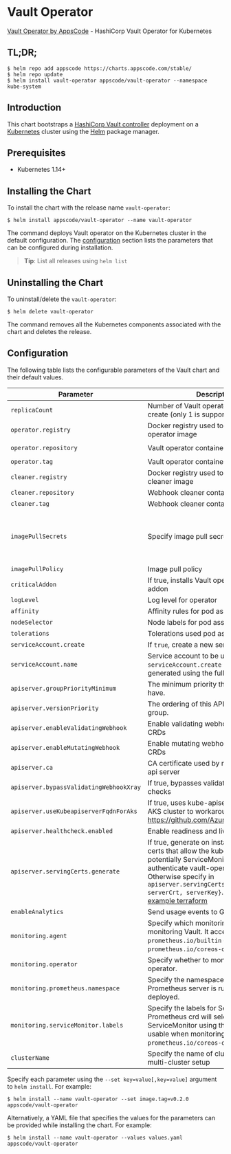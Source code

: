 # Vault Operator

[Vault Operator by AppsCode](https://github.com/kubevault/operator) - HashiCorp Vault Operator for Kubernetes

## TL;DR;

```console
$ helm repo add appscode https://charts.appscode.com/stable/
$ helm repo update
$ helm install vault-operator appscode/vault-operator --namespace kube-system
```

## Introduction

This chart bootstraps a [HashiCorp Vault controller](https://github.com/kubevault/operator) deployment on a [Kubernetes](http://kubernetes.io) cluster using the [Helm](https://helm.sh) package manager.

## Prerequisites

- Kubernetes 1.14+

## Installing the Chart

To install the chart with the release name `vault-operator`:

```console
$ helm install appscode/vault-operator --name vault-operator
```

The command deploys Vault operator on the Kubernetes cluster in the default configuration. The [configuration](#configuration) section lists the parameters that can be configured during installation.

> **Tip**: List all releases using `helm list`

## Uninstalling the Chart

To uninstall/delete the `vault-operator`:

```console
$ helm delete vault-operator
```

The command removes all the Kubernetes components associated with the chart and deletes the release.

## Configuration

The following table lists the configurable parameters of the Vault chart and their default values.

| Parameter                               | Description                                                                                                                                                                                                                                                                                                                                                 | Default                                                   |
| --------------------------------------- | ----------------------------------------------------------------------------------------------------------------------------------------------------------------------------------------------------------------------------------------------------------------------------------------------------------------------------------------------------------- | --------------------------------------------------------- |
| `replicaCount`                          | Number of Vault operator replicas to create (only 1 is supported)                                                                                                                                                                                                                                                                                           | `1`                                                       |
| `operator.registry`                     | Docker registry used to pull Vault operator image                                                                                                                                                                                                                                                                                                           | `kubevault`                                               |
| `operator.repository`                   | Vault operator container image                                                                                                                                                                                                                                                                                                                              | `vault-operator`                                          |
| `operator.tag`                          | Vault operator container image tag                                                                                                                                                                                                                                                                                                                          | `0.2.0`                                                   |
| `cleaner.registry`                      | Docker registry used to pull Webhook cleaner image                                                                                                                                                                                                                                                                                                          | `appscode`                                                |
| `cleaner.repository`                    | Webhook cleaner container image                                                                                                                                                                                                                                                                                                                             | `kubectl`                                                 |
| `cleaner.tag`                           | Webhook cleaner container image tag                                                                                                                                                                                                                                                                                                                         | `v1.11`                                                   |
| `imagePullSecrets`                      | Specify image pull secrets                                                                                                                                                                                                                                                                                                                                  | `nil` (does not add image pull secrets to deployed pods)  |
| `imagePullPolicy`                       | Image pull policy                                                                                                                                                                                                                                                                                                                                           | `IfNotPresent`                                            |
| `criticalAddon`                         | If true, installs Vault operator as critical addon                                                                                                                                                                                                                                                                                                          | `false`                                                   |
| `logLevel`                              | Log level for operator                                                                                                                                                                                                                                                                                                                                      | `3`                                                       |
| `affinity`                              | Affinity rules for pod assignment                                                                                                                                                                                                                                                                                                                           | `{}`                                                      |
| `nodeSelector`                          | Node labels for pod assignment                                                                                                                                                                                                                                                                                                                              | `{}`                                                      |
| `tolerations`                           | Tolerations used pod assignment                                                                                                                                                                                                                                                                                                                             | `{}`                                                      |
| `serviceAccount.create`                 | If `true`, create a new service account                                                                                                                                                                                                                                                                                                                     | `true`                                                    |
| `serviceAccount.name`                   | Service account to be used. If not set and `serviceAccount.create` is `true`, a name is generated using the fullname template                                                                                                                                                                                                                               | ``                                                        |
| `apiserver.groupPriorityMinimum`        | The minimum priority the group should have.                                                                                                                                                                                                                                                                                                                 | 10000                                                     |
| `apiserver.versionPriority`             | The ordering of this API inside of the group.                                                                                                                                                                                                                                                                                                               | 15                                                        |
| `apiserver.enableValidatingWebhook`     | Enable validating webhooks for Vault CRDs                                                                                                                                                                                                                                                                                                                   | true                                                      |
| `apiserver.enableMutatingWebhook`       | Enable mutating webhooks for Vault CRDs                                                                                                                                                                                                                                                                                                                     | true                                                      |
| `apiserver.ca`                          | CA certificate used by main Kubernetes api server                                                                                                                                                                                                                                                                                                           | `not-ca-cert`                                             |
| `apiserver.bypassValidatingWebhookXray` | If true, bypasses validating webhook xray checks                                                                                                                                                                                                                                                                                                            | `false`                                                   |
| `apiserver.useKubeapiserverFqdnForAks`  | If true, uses kube-apiserver FQDN for AKS cluster to workaround https://github.com/Azure/AKS/issues/522                                                                                                                                                                                                                                                     | `true`                                                    |
| `apiserver.healthcheck.enabled`         | Enable readiness and liveliness probes                                                                                                                                                                                                                                                                                                                      | `false`                                                   |
| `apiserver.servingCerts.generate`       | If true, generate on install/upgrade the certs that allow the kube-apiserver (and potentially ServiceMonitor) to authenticate vault-operator pods. Otherwise specify in `apiserver.servingCerts.{caCrt, serverCrt, serverKey}`. See also: [example terraform](https://github.com/kubevault/operator/blob/master/charts/vault-operator/example-terraform.tf) | `true`                                                    |
| `enableAnalytics`                       | Send usage events to Google Analytics                                                                                                                                                                                                                                                                                                                       | `true`                                                    |
| `monitoring.agent`                      | Specify which monitoring agent to use for monitoring Vault. It accepts either `prometheus.io/builtin` or `prometheus.io/coreos-operator`.                                                                                                                                                                                                                   | `none`                                                    |
| `monitoring.operator`                   | Specify whether to monitor Vault operator.                                                                                                                                                                                                                                                                                                                  | `false`                                                   |
| `monitoring.prometheus.namespace`       | Specify the namespace where Prometheus server is running or will be deployed.                                                                                                                                                                                                                                                                               | Release namespace                                         |
| `monitoring.serviceMonitor.labels`      | Specify the labels for ServiceMonitor. Prometheus crd will select ServiceMonitor using these labels. Only usable when monitoring agent is `prometheus.io/coreos-operator`.                                                                                                                                                                                  | `app: <generated app name>` and `release: <release name>` |
| `clusterName`                           | Specify the name of cluster used in a multi-cluster setup                                                                                                                                                                                                                                                                                                   |                                                           |

Specify each parameter using the `--set key=value[,key=value]` argument to `helm install`. For example:

```console
$ helm install --name vault-operator --set image.tag=v0.2.0 appscode/vault-operator
```

Alternatively, a YAML file that specifies the values for the parameters can be provided while
installing the chart. For example:

```console
$ helm install --name vault-operator --values values.yaml appscode/vault-operator
```
